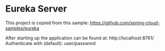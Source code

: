 # Eureka Server
This project is copied from this sample: https://github.com/spring-cloud-samples/eureka

After starting up the application can be found at: http://localhost:8761/
Authenticate with (default): user/password
